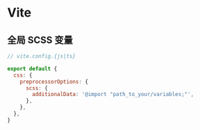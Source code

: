 # Vite

## 全局 SCSS 变量

```js
// vite.config.{js|ts}

export default {
  css: {
    preprocessorOptions: {
      scss: {
        additionalData: '@import "path_to_your/variables;"',
      },
    },
  },
}
```
